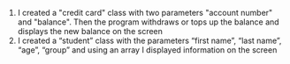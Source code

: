 1. I created a "credit card" class with two parameters "account number" and "balance". Then the program withdraws or tops up the balance and displays the new balance on the screen
2. I created a “student” class with the parameters “first name”, “last name”, “age”, “group” and using an array I displayed information on the screen
